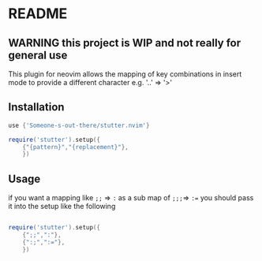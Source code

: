 # README

## WARNING this project is WIP and not really for general use

This plugin for neovim allows the mapping of key combinations in insert mode to provide a different character e.g. '..'  => '>'

## Installation

``` lua
use {'Someone-s-out-there/stutter.nvim'}

require('stutter').setup({
    {"{pattern}","{replacement}"},
    })

```

## Usage

if you want a mapping like `;;` => `:` as a sub map of `;;;`=> `:=` 
you should pass it into the setup like the following

``` lua

require('stutter').setup({
    {";;",":"},
    {":;",":="},
    })

```

